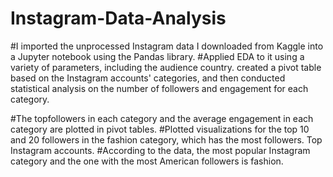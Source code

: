 # Instagram-Data-Analysis
#I imported the unprocessed Instagram data I downloaded from Kaggle into a Jupyter notebook using the Pandas library.
#Applied EDA to it using a variety of parameters, including the audience country.
created a pivot table based on the Instagram accounts' categories, and then conducted statistical analysis on the number of followers and engagement for each category.

#The topfollowers in each category and the average engagement in each category are plotted in pivot tables.
#Plotted visualizations for the top 10 and 20 followers in the fashion category, which has the most followers.
Top Instagram accounts.
#According to the data, the most popular Instagram category and the one with the most American followers is fashion.
